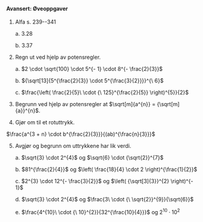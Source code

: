 #### Avansert:  Øveoppgaver

1. Alfa s. 239--341

   a. 3.28

   b. 3.37

2. Regn ut ved hjelp av potensregler.

   a. $2 \cdot \sqrt{100} \cdot 5^{- 1} \cdot 8^{- \frac{2}{3}}$

   b. ${\sqrt[13]{5^{\frac{2}{3}} \cdot 5^{\frac{3}{2}}}}^{\ 6}$

   c. $\frac{\left( \frac{2}{5}\  \cdot {\ 125}^{\frac{2}{5}} \right)^{5}}{2}$

3. Begrunn ved hjelp av potensregler at
   $\sqrt[m]{a^{n}} = {\sqrt[m]{a}}^{n}$.

4. Gjør om til et rotuttrykk.

$\frac{a^{3 + n} \cdot b^{\frac{2}{3}}}{(ab)^{\frac{n}{3}}}$

5. Avgjør og begrunn om uttrykkene har lik verdi.

   a. $\sqrt{3} \cdot 2^{4}$ og $\sqrt{6} \cdot {\sqrt{2}}^{7}$

   b. $81^{\frac{2}{4}}$ og
   $\left( \frac{18}{4} \cdot 2 \right)^{\frac{1}{2}}$

   c. $2^{3} \cdot 12^{- \frac{3}{2}}$ og
   $\left( {\sqrt[3]{3}}^{2} \right)^{- 1}$

   d. $\sqrt{3} \cdot 2^{4}$ og
   $\frac{3\  \cdot {\ \sqrt{2}}^{9}}{\sqrt{6}}$

   e. $\frac{4^{10}\  \cdot {\ 10}^{2}}{32^{\frac{10}{4}}}$ og
   $2^{10} \cdot 10^{2}$

